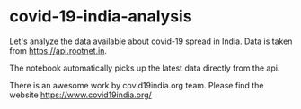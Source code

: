 # covid-19-india-analysis 

Let's analyze the data available about covid-19 spread in India. Data is taken from https://api.rootnet.in. 

The notebook automatically picks up the latest data directly from the api.

There is an awesome work by covid19india.org team. Please find the website https://www.covid19india.org/
